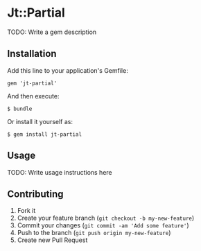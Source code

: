 # Jt::Partial

TODO: Write a gem description

## Installation

Add this line to your application's Gemfile:

    gem 'jt-partial'

And then execute:

    $ bundle

Or install it yourself as:

    $ gem install jt-partial

## Usage

TODO: Write usage instructions here

## Contributing

1. Fork it
2. Create your feature branch (`git checkout -b my-new-feature`)
3. Commit your changes (`git commit -am 'Add some feature'`)
4. Push to the branch (`git push origin my-new-feature`)
5. Create new Pull Request
